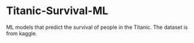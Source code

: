 # Titanic-Survival-ML
ML models that predict the survival of people in the Titanic. The dataset is from kaggle.
